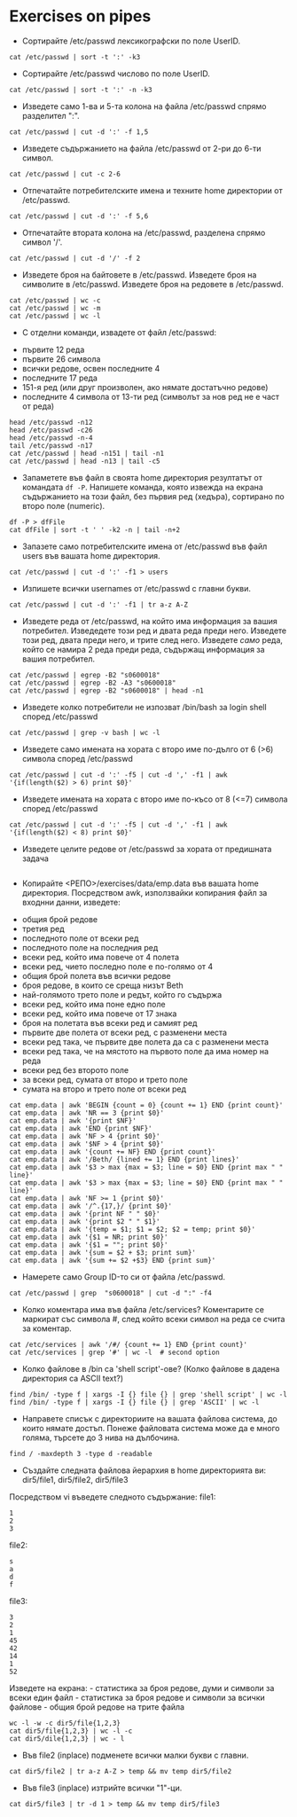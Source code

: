 # Exercises on pipes

* Сортирайте /etc/passwd лексикографски по поле UserID.
```shell
cat /etc/passwd | sort -t ':' -k3
```

* Сортирайте /etc/passwd числово по поле UserID.
```shell
cat /etc/passwd | sort -t ':' -n -k3
```

* Изведете само 1-ва и 5-та колона на файла /etc/passwd спрямо разделител ":".
```shell
cat /etc/passwd | cut -d ':' -f 1,5
```

* Изведете съдържанието на файла /etc/passwd от 2-ри до 6-ти символ.
```shell
cat /etc/passwd | cut -c 2-6
```

* Отпечатайте потребителските имена и техните home директории от /etc/passwd.
```shell
cat /etc/passwd | cut -d ':' -f 5,6
```

* Отпечатайте втората колона на /etc/passwd, разделена спрямо символ '/'.
```shell
cat /etc/passwd | cut -d '/' -f 2
```

* Изведете броя на байтовете в /etc/passwd. Изведете броя на символите в /etc/passwd. Изведете броя на редовете в /etc/passwd.
```shell
cat /etc/passwd | wc -c
cat /etc/passwd | wc -m
cat /etc/passwd | wc -l
```

* С отделни команди, извадете от файл /etc/passwd:
- първите 12 реда
- първите 26 символа
- всички редове, освен последните 4
- последните 17 реда
- 151-я ред (или друг произволен, ако нямате достатъчно редове)
- последните 4 символа от 13-ти ред (символът за нов ред не е част от реда)
```shell
head /etc/passwd -n12
head /etc/passwd -c26
head /etc/passwd -n-4
tail /etc/passwd -n17
cat /etc/passwd | head -n151 | tail -n1
cat /etc/passwd | head -n13 | tail -c5
```

* Запаметете във файл в своята home директория резултатът от командата `df -P`. Напишете команда, която извежда на екрана съдържанието на този файл, без първия ред 
(хедъра), сортирано по второ поле (numeric).
```shell 
df -P > dfFile
cat dfFile | sort -t ' ' -k2 -n | tail -n+2
```

* Запазете само потребителските имена от /etc/passwd във файл users във вашата home директория.
```shell
cat /etc/passwd | cut -d ':' -f1 > users
```

* Изпишете всички usernames от /etc/passwd с главни букви.
```shell
cat /etc/passwd | cut -d ':' -f1 | tr a-z A-Z
```

* Изведете реда от /etc/passwd, на който има информация за вашия потребител. Изведедете този ред и двата реда преди него. Изведете този ред, двата преди него, и трите 
след него. Изведете *само* реда, който се намира 2 реда преди реда, съдържащ информация за вашия потребител.
```shell
cat /etc/passwd | egrep -B2 "s0600018"
cat /etc/passwd | egrep -B2 -A3 "s0600018"
cat /etc/passwd | egrep -B2 "s0600018" | head -n1
```

* Изведете колко потребители не изпозват /bin/bash за login shell според /etc/passwd
```shell
cat /etc/passwd | grep -v bash | wc -l
```

* Изведете само имената на хората с второ име по-дълго от 6 (>6) символа според /etc/passwd
```shell
cat /etc/passwd | cut -d ':' -f5 | cut -d ',' -f1 | awk '{if(length($2) > 6) print $0}'
```

* Изведете имената на хората с второ име по-късо от 8 (<=7) символа според /etc/passwd 
```shell
cat /etc/passwd | cut -d ':' -f5 | cut -d ',' -f1 | awk '{if(length($2) < 8) print $0}'
```
* Изведете целите редове от /etc/passwd за хората от предишната задача
```shell

```

* Копирайте <РЕПО>/exercises/data/emp.data във вашата home директория.
Посредством awk, използвайки копирания файл за входнни данни, изведете:
- общия брой редове
- третия ред
- последното поле от всеки ред
- последното поле на последния ред
- всеки ред, който има повече от 4 полета
- всеки ред, чието последно поле е по-голямо от 4
- общия брой полета във всички редове
- броя редове, в които се среща низът Beth
- най-голямото трето поле и редът, който го съдържа
- всеки ред, който има поне едно поле
- всеки ред, който има повече от 17 знака
- броя на полетата във всеки ред и самият ред
- първите две полета от всеки ред, с разменени места
- всеки ред така, че първите две полета да са с разменени места
- всеки ред така, че на мястото на първото поле да има номер на реда
- всеки ред без второто поле
- за всеки ред, сумата от второ и трето поле
- сумата на второ и трето поле от всеки ред
```shell
cat emp.data | awk 'BEGIN {count = 0} {count += 1} END {print count}'
cat emp.data | awk 'NR == 3 {print $0}'
cat emp.data | awk '{print $NF}'
cat emp.data | awk 'END {print $NF}'
cat emp.data | awk 'NF > 4 {print $0}'
cat emp.data | awk '$NF > 4 {print $0}'
cat emp.data | awk '{count += NF} END {print count}'
cat emp.data | awk '/Beth/ {lined += 1} END {print lines}'
cat emp.data | awk '$3 > max {max = $3; line = $0} END {print max " " line}'
cat emp.data | awk '$3 > max {max = $3; line = $0} END {print max " " line}'
cat emp.data | awk 'NF >= 1 {print $0}'
cat emp.data | awk '/^.{17,}/ {print $0}'
cat emp.data | awk '{print NF " " $0}'
cat emp.data | awk '{print $2 " " $1}'
cat emp.data | awk '{temp = $1; $1 = $2; $2 = temp; print $0}'
cat emp.data | awk '{$1 = NR; print $0}'
cat emp.data | awk '{$1 = ""; print $0}'
cat emp.data | awk '{sum = $2 + $3; print sum}'
cat emp.data | awk '{sum += $2 +$3} END {print sum}'
```

* Намерете само Group ID-то си от файлa /etc/passwd.
```shell
cat /etc/passwd | grep  "s0600018" | cut -d ":" -f4
```

* Колко коментара има във файла /etc/services? Коментарите се маркират със символа #, след който всеки символ на реда се счита за коментар.
```shell
cat /etc/services | awk '/#/ {count += 1} END {print count}'
cat /etc/services | grep '#' | wc -l  # second option
```

* Колко файлове в /bin са 'shell script'-oве? (Колко файлове в дадена директория са ASCII text?)
```shell
find /bin/ -type f | xargs -I {} file {} | grep 'shell script' | wc -l
find /bin/ -type f | xargs -I {} file {} | grep 'ASCII' | wc -l
```

* Направете списък с директориите на вашата файлова система, до които нямате достъп. Понеже файловата система може да е много голяма, търсете до 3 нива на дълбочина.
```shell
find / -maxdepth 3 -type d -readable
```

* Създайте следната файлова йерархия в home директорията ви:
dir5/file1, dir5/file2, dir5/file3

Посредством vi въведете следното съдържание:
file1:
```
1
2
3
```

file2:
```
s
a
d
f
```

file3:
```
3
2
1
45
42
14
1
52
```

Изведете на екрана:
	  - статистика за броя редове, думи и символи за всеки един файл
	  - статистика за броя редове и символи за всички файлове
	  - общия брой редове на трите файла
    
```shell
wc -l -w -c dir5/file{1,2,3}
cat dir5/file{1,2,3} | wc -l -c
cat dir5/dile{1,2,3} | wc - l
```

* Във file2 (inplace) подменете всички малки букви с главни.
```shell
cat dir5/file2 | tr a-z A-Z > temp && mv temp dir5/file2
```

* Във file3 (inplace) изтрийте всички "1"-ци.
```shell
cat dir5/file3 | tr -d 1 > temp && mv temp dir5/file3
```
